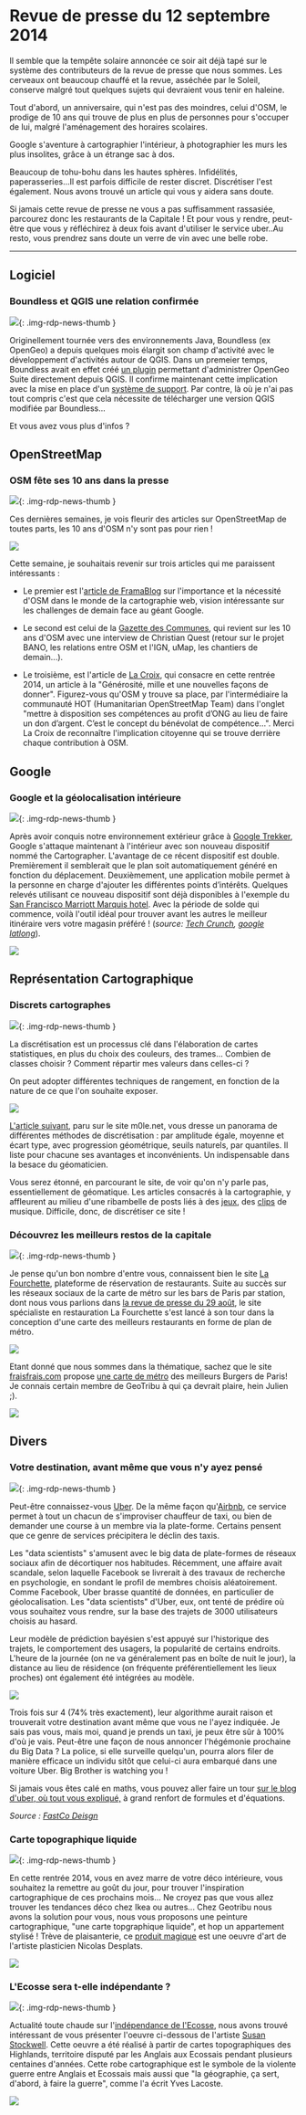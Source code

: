 # Revue de presse du 12 septembre 2014

Il semble que la tempête solaire annoncée ce soir ait déjà tapé sur le système des contributeurs de la revue de presse que nous sommes. Les cerveaux ont beaucoup chauffé et la revue, asséchée par le Soleil, conserve malgré tout quelques sujets qui devraient vous tenir en haleine.

Tout d'abord, un anniversaire, qui n'est pas des moindres, celui d'OSM, le prodige de 10 ans qui trouve de plus en plus de personnes pour s'occuper de lui, malgré l'aménagement des horaires scolaires.

Google s'aventure à cartographier l'intérieur, à photographier les murs les plus insolites, grâce à un étrange sac à dos.

Beaucoup de tohu-bohu dans les hautes sphères. Infidélités, paperasseries...Il est parfois difficile de rester discret. Discrétiser l'est également. Nous avons trouvé un article qui vous y aidera sans doute.

Si jamais cette revue de presse ne vous a pas suffisamment rassasiée, parcourez donc les restaurants de la Capitale ! Et pour vous y rendre, peut-être que vous y réfléchirez à deux fois avant d'utiliser le service uber..Au resto, vous prendrez sans doute un verre de vin avec une belle robe.

----

## Logiciel


### Boundless et QGIS une relation confirmée

![](https://cdn.geotribu.fr/img/logos-icones/entreprises_association/boundless-logo.png){: .img-rdp-news-thumb }

Originellement tournée vers des environnements Java, Boundless (ex OpenGeo) a depuis quelques mois élargit son champ d'activité avec le développement d'activités autour de QGIS. Dans un premeier temps, Boundless avait en effet créé [un plugin](http://boundlessgeo.com/2013/11/opengeo-suite-and-qgis/) permettant d'administrer OpenGeo Suite directement depuis QGIS. Il confirme maintenant cette implication avec la mise en place d'un [système de support](http://boundlessgeo.com/2014/09/announcing-qgis-support/). Par contre, là où je n'ai pas tout compris c'est que cela nécessite de télécharger une version QGIS modifiée par Boundless...


Et vous avez vous plus d'infos ?



## OpenStreetMap


### OSM fête ses 10 ans dans la presse

![](https://cdn.geotribu.fr/img/logos-icones/OpenStreetMap/Openstreetmap.png){: .img-rdp-news-thumb }

Ces dernières semaines, je vois fleurir des articles sur OpenStreetMap de toutes parts, les 10 ans d'OSM n'y sont pas pour rien !


![](https://cdn.geotribu.fr/img/articles-blog-rdp/capture-ecran/10years_osm.jpg)


Cette semaine, je souhaitais revenir sur trois articles qui me paraissent intéressants :


- Le premier est l'[article de FramaBlog](http://www.framablog.org/index.php/post/2014/09/02/10-ans-openstreetmap) sur l'importance et la nécessité d'OSM dans le monde de la cartographie web, vision intéressante sur les challenges de demain face au géant Google.

- Le second est celui de la [Gazette des Communes](http://www.lagazettedescommunes.com/261661/openstreetmap-le-hors-bord-de-linformation-geographique-fete-ses-dix-ans/), qui revient sur les 10 ans d'OSM avec une interview de Christian Quest (retour sur le projet BANO, les relations entre OSM et l'IGN, uMap, les chantiers de demain...).

- Le troisième, est l'article de [La Croix](http://www.la-croix.com/Solidarite/Actualite/Generosite-mille-et-une-nouvelles-facons-de-donner-2014-09-05-1201611), qui consacre en cette rentrée 2014, un article à la "Générosité, mille et une nouvelles façons de donner". Figurez-vous qu'OSM y trouve sa place, par l'intermédiaire la communauté HOT (Humanitarian OpenStreetMap Team) dans l'onglet "mettre à disposition ses compétences au profit d’ONG au lieu de faire un don d’argent. C’est le concept du bénévolat de compétence...". Merci La Croix de reconnaître l'implication citoyenne qui se trouve derrière chaque contribution à OSM.





## Google


### Google et la géolocalisation intérieure

![](https://cdn.geotribu.fr/img/logos-icones/entreprises_association/google/google_maps.png){: .img-rdp-news-thumb }

Après avoir conquis notre environnement extérieur grâce à [Google Trekker](https://www.google.com/maps/about/partners/streetview/trekker/), Google s'attaque maintenant à l'intérieur avec son nouveau dispositif nommé the Cartographer. L'avantage de ce récent dispositif est double. Premièrement il semblerait que le plan soit automatiquement généré en fonction du déplacement. Deuxièmement, une application mobile permet à la personne en charge d'ajouter les différentes points d’intérêts. Quelques relevés utilisant ce nouveau dispositif sont déjà disponibles à l'exemple du [San Francisco Marriott Marquis hotel](https://www.google.com/maps/place/San+Francisco+Marriott+Marquis,+780+Mission+St,+San+Francisco,+CA+94103/@37.7849,-122.4043,19z/data=!3m2!4b1!5s0x80858087b475ef77:0xef822e58160071c0!4m2!3m1!1s0x80858086359a6093:0x3f27e3f73bec216c). Avec la période de solde qui commence, voilà l'outil idéal pour trouver avant les autres le meilleur itinéraire vers votre magasin préféré ! (*source: [Tech Crunch](http://techcrunch.com/2014/09/04/google-unveils-the-cartographer-its-indoor-mapping-backpack/), [google latlong](http://google-latlong.blogspot.com/2014/09/making-of-maps-cornerstones.html)*).


![](https://cdn.geotribu.fr/img/articles-blog-rdp/capture-ecran/IMG_20140808_161934-MOTION.0.gif)



## Représentation Cartographique


### Discrets cartographes

![](https://cdn.geotribu.fr/img/internal/icons-rdp-news/news.png){: .img-rdp-news-thumb }

La discrétisation est un processus clé dans l'élaboration de cartes statistiques, en plus du choix des couleurs, des trames... Combien de classes choisir ? Comment répartir mes valeurs dans celles-ci ?


On peut adopter différentes techniques de rangement, en fonction de la nature de ce que l'on souhaite exposer.


[![](https://cdn.geotribu.fr/img/articles-blog-rdp/divers/discr%C3%A9tisation.PNG)](http://blog.m0le.net/2014/09/08/cartographie-numerique-precis-de-discretisation-pour-les-nuls/)


[L'article suivant](http://blog.m0le.net/2014/09/08/cartographie-numerique-precis-de-discretisation-pour-les-nuls/), paru sur le site m0le.net, vous dresse un panorama de différentes méthodes de discrétisation : par amplitude égale, moyenne et écart type, avec progression géométrique, seuils naturels, par quantiles. Il liste pour chacune ses avantages et inconvénients. Un indispensable dans la besace du géomaticien.


Vous serez étonné, en parcourant le site, de voir qu'on n'y parle pas, essentiellement de géomatique. Les articles consacrés à la cartographie, y affleurent au milieu d'une ribambelle de posts liés à des [jeux](http://blog.m0le.net/2014/06/05/braiiiin-braiiiin/), des [clips](http://blog.m0le.net/2014/08/11/nonos-songs-house-of-pain-jump-around/) de musique. Difficile, donc, de discrétiser ce site !


### Découvrez les meilleurs restos de la capitale

![](https://cdn.geotribu.fr/img/logos-icones/divers/LaFourchette.jpg){: .img-rdp-news-thumb }

Je pense qu'un bon nombre d'entre vous, connaissent bien le site [La Fourchette](http://www.lafourchette.com/), plateforme de réservation de restaurants. Suite au succès sur les réseaux sociaux de la carte de métro sur les bars de Paris par station, dont nous vous parlions dans [la revue de presse du 29 août](http://geotribu.net/node/749), le site spécialiste en restauration La Fourchette s'est lancé à son tour dans la conception d'une carte des meilleurs restaurants en forme de plan de métro.


[![](https://cdn.geotribu.fr/img/articles-blog-rdp/capture-ecran/resto_paris.png)](https://s3-eu-west-1.amazonaws.com/staticlf/uploads/operation/2014_CARTE_METRO/metro_boulot_resto.pdf)


Etant donné que nous sommes dans la thématique, sachez que le site [fraisfrais.com](http://fraisfrais.com/) propose [une carte de métro](http://fraisfrais.com/plan-metro-burger-paris/) des meilleurs Burgers de Paris! Je connais certain membre de GeoTribu à qui ça devrait plaire, hein Julien ;).


![](https://cdn.geotribu.fr/img/logos-icones/divers/Paris-Burger.png)



## Divers


### Votre destination, avant même que vous n'y ayez pensé

![](https://cdn.geotribu.fr/img/internal/icons-rdp-news/news.png){: .img-rdp-news-thumb }

Peut-être connaissez-vous [Uber](https://fr.wikipedia.org/wiki/Uber_(entreprise)). De la même façon qu'[Airbnb](https://fr.wikipedia.org/wiki/Airbnb), ce service permet à tout un chacun de s'improviser chauffeur de taxi, ou bien de demander une course à un membre via la plate-forme. Certains pensent que ce genre de services précipitera le déclin des taxis.


Les "data scientists" s'amusent avec le big data de plate-formes de réseaux sociaux afin de décortiquer nos habitudes. Récemment, une affaire avait scandale, selon laquelle Facebook se livrerait à des travaux de recherche en psychologie, en sondant le profil de membres choisis aléatoirement. Comme Facebook, Uber brasse quantité de données, en particulier de géolocalisation. Les "data scientists" d'Uber, eux, ont tenté de prédire où vous souhaitez vous rendre, sur la base des trajets de 3000 utilisateurs choisis au hasard.


Leur modèle de prédiction bayésien s'est appuyé sur l'historique des trajets, le comportement des usagers, la popularité de certains endroits. L'heure de la journée (on ne va généralement pas en boîte de nuit le jour), la distance au lieu de résidence (on fréquente préférentiellement les lieux proches) ont également été intégrées au modèle.


[![](https://cdn.geotribu.fr/img/articles-blog-rdp/divers/uber.PNG)](http://www.fastcolabs.com/3035350/elasticity/uber-can-now-predict-where-youre-going-before-you-get-in-the-car?utm_content=buffer29777&utm_medium=social&utm_source=twitter.com&utm_campaign=buffer)


Trois fois sur 4 (74% très exactement), leur algorithme aurait raison et trouverait votre destination avant même que vous ne l'ayez indiquée. Je sais pas vous, mais moi, quand je prends un taxi, je peux être sûr à 100% d'où je vais. Peut-être une façon de nous annoncer l'hégémonie prochaine du Big Data ? La police, si elle surveille quelqu'un, pourra alors filer de manière efficace un individu sitôt que celui-ci aura embarqué dans une voiture Uber. Big Brother is watching you !


Si jamais vous êtes calé en maths, vous pouvez aller faire un tour [sur le blog d'uber, où tout vous expliqué,](http://blog.uber.com/passenger-destinations) à grand renfort de formules et d'équations.


*Source : [FastCo Deisgn](http://www.fastcolabs.com/3035350/elasticity/uber-can-now-predict-where-youre-going-before-you-get-in-the-car)*





### Carte topographique liquide

![](https://cdn.geotribu.fr/img/internal/icons-rdp-news/news.png){: .img-rdp-news-thumb }

En cette rentrée 2014, vous en avez marre de votre déco intérieure, vous souhaitez la remettre au goût du jour, pour trouver l'inspiration cartographique de ces prochains mois... Ne croyez pas que vous allez trouver les tendances déco chez Ikea ou autres... Chez Geotribu nous avons la solution pour vous, nous vous proposons une peinture cartographique, "une carte topgraphique liquide", et hop un appartement stylisé ! Trève de plaisanterie, ce [produit magique](http://www.documentsdartistes.org/artistes/desplats/repro4-3.html) est une oeuvre d'art de l'artiste plasticien Nicolas Desplats.


![](https://cdn.geotribu.fr/img/articles-blog-rdp/capture-ecran/carte_topographique_liquide.jpg)


### L'Ecosse sera t-elle indépendante ?

![](https://cdn.geotribu.fr/img/internal/icons-rdp-news/news.png){: .img-rdp-news-thumb }

Actualité toute chaude sur l'[indépendance de l'Ecosse](https://www.lemonde.fr/europe/article/2014/09/10/l-independance-une-bonne-affaire-pour-l-ecosse_4484997_3214.html), nous avons trouvé intéressant de vous présenter l'oeuvre ci-dessous de l'artiste [Susan Stockwell](http://www.susanstockwell.co.uk/). Cette oeuvre a été réalisé à partir de cartes topographiques des Highlands, territoire disputé par les Anglais aux Ecossais pendant plusieurs centaines d'années. Cette robe cartographique est le symbole de la violente guerre entre Anglais et Ecossais mais aussi que "la géographie, ça sert, d'abord, à faire la guerre", comme l'a écrit Yves Lacoste.


![](https://cdn.geotribu.fr/img/articles-blog-rdp/capture-ecran/robe.jpg)
